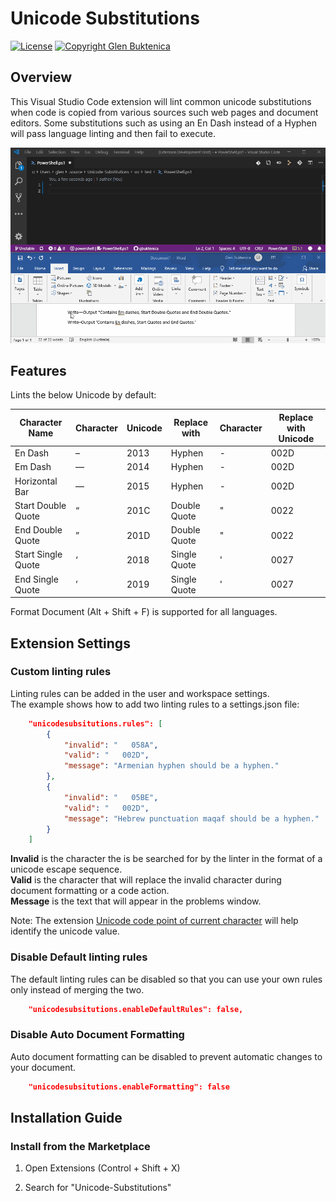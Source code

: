 # Unicode Substitutions

[![License](https://img.shields.io/badge/License-MIT-blue.svg)](https://opensource.org/licenses/MIT)
[![Copyright Glen Buktenica](https://img.shields.io/badge/Copyright-Glen_Buktenica-blue.svg)](http://buktenica.com)

## Overview

This Visual Studio Code extension will lint common unicode substitutions when code is copied from various sources such web pages and document editors. Some substitutions such as using an En Dash instead of a Hyphen will pass language linting and then fail to execute.

![Animation](/images/Animation.gif)

## Features

Lints the below Unicode by default:

| Character Name     | Character | Unicode | Replace with | Character | Replace with Unicode |
| ------------------ | --------- | ------- | ------------ | --------- | -------------------- |
| En Dash            | –         | 2013    | Hyphen       | -         | 002D                 |
| Em Dash            | —         | 2014    | Hyphen       | -         | 002D                 |
| Horizontal Bar     | ―         | 2015    | Hyphen       | -         | 002D                 |
| Start Double Quote | “         | 201C    | Double Quote | "         | 0022                 |
| End Double Quote   | ”         | 201D    | Double Quote | "         | 0022                 |
| Start Single Quote | ‘         | 2018    | Single Quote | '         | 0027                 |
| End Single Quote   | ’         | 2019    | Single Quote | '         | 0027                 |

Format Document (Alt + Shift + F) is supported for all languages.

## Extension Settings

### Custom linting rules

Linting rules can be added in the user and workspace settings.  
The example shows how to add two linting rules to a settings.json file:

```json
    "unicodesubsitutions.rules": [
        {
            "invalid": "   058A",
            "valid": "   002D",
            "message": "Armenian hyphen should be a hyphen."
        },
        {
            "invalid": "   05BE",
            "valid": "   002D",
            "message": "Hebrew punctuation maqaf should be a hyphen."
        }
    ]
```

**Invalid** is the character the is be searched for by the linter in the format of a unicode escape sequence.  
**Valid** is the character that will replace the invalid character during document formatting or a code action.  
**Message** is the text that will appear in the problems window.

Note: The extension [Unicode code point of current character](https://marketplace.visualstudio.com/items?itemName=zeithaste.cursorCharCode) will help identify the unicode value.

### Disable Default linting rules

The default linting rules can be disabled so that you can use your own rules only instead of merging the two.

```json
    "unicodesubsitutions.enableDefaultRules": false,
```

### Disable Auto Document Formatting

Auto document formatting can be disabled to prevent automatic changes to your document.

```json
    "unicodesubsitutions.enableFormatting": false
```

## Installation Guide

### Install from the Marketplace

1. Open Extensions (Control + Shift + X)

1. Search for "Unicode-Substitutions"
